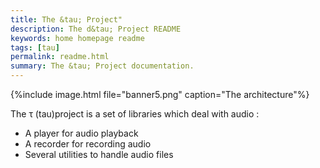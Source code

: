 ```yaml
---
title: The &tau; Project"
description: The d&tau; Project README
keywords: home homepage readme
tags: [tau]
permalink: readme.html
summary: The &tau; Project documentation.
---
```


{%include image.html file="banner5.png" caption="The architecture"%}

The τ \(tau\)project is a set of libraries which deal with audio :

* A player for audio playback
* A recorder for recording audio
* Several utilities to handle audio files
